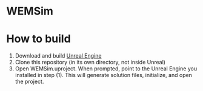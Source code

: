 # WEMSim

# How to build

1. Download and build [Unreal Engine](https://github.com/EpicGames/UnrealEngine)
2. Clone this repository (in its own directory, not inside Unreal)
3. Open WEMSim.uproject. When prompted, point to the Unreal Engine you installed in step (1). This will generate solution files, initialize, and open the project.

